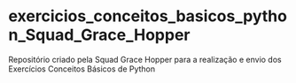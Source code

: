 # exercicios_conceitos_basicos_python_Squad_Grace_Hopper
Repositório criado pela Squad Grace  Hopper para a realização e envio dos Exercícios Conceitos Básicos de Python
